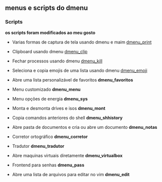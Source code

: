## menus e scripts do dmenu

### Scripts

**os scripts foram modificados ao meu gosto**

- Varias formas de captura de tela usando dmenu e maim [dmenu_print](https://github.com/LukeSmithxyz/voidrice/blob/master/.local/bin/maimpick)

- Clipboard usando dmenu [dmenu_clip](https://github.com/cdown/clipmenu)

- Fechar processos usando dmenu [dmenu_kill](https://github.com/MaryHal/dmenu-suite/blob/master/scripts/killmenu)

- Seleciona e copia emojis de uma lista usando dmenu [dmenu_emoji](https://github.com/LukeSmithxyz/voidrice/blob/master/.local/bin/dmenuunicode)

- Abre uma lista personalizável de favoritos **dmenu_favoritos**

- Menu customizado **dmenu_menu**

- Menu opções de energia **dmenu_sys**

- Monta e desmonta drives e isos **dmenu_mont**

- Copia comandos anteriores do shell **dmenu_shhistory**

- Abre pasta de documentos e cria ou abre um documento **dmenu_notas**

- Corretor ortográfico **dmenu_corretor**

- Tradutor **dmenu_tradutor**

- Abre maquinas virtuais diretamente **dmenu_virtualbox**

- Frontend para senhas **dmenu_pass**

- Abre uma lista de arquivos para editar no vim **dmenu_edit**
